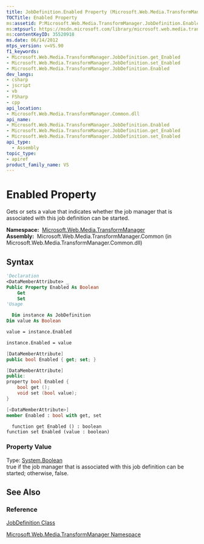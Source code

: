 ```yaml
---
title: JobDefinition.Enabled Property (Microsoft.Web.Media.TransformManager)
TOCTitle: Enabled Property
ms:assetid: P:Microsoft.Web.Media.TransformManager.JobDefinition.Enabled
ms:mtpsurl: https://msdn.microsoft.com/library/microsoft.web.media.transformmanager.jobdefinition.enabled(v=VS.90)
ms:contentKeyID: 35520918
ms.date: 06/14/2012
mtps_version: v=VS.90
f1_keywords:
- Microsoft.Web.Media.TransformManager.JobDefinition.get_Enabled
- Microsoft.Web.Media.TransformManager.JobDefinition.set_Enabled
- Microsoft.Web.Media.TransformManager.JobDefinition.Enabled
dev_langs:
- csharp
- jscript
- vb
- FSharp
- cpp
api_location:
- Microsoft.Web.Media.TransformManager.Common.dll
api_name:
- Microsoft.Web.Media.TransformManager.JobDefinition.Enabled
- Microsoft.Web.Media.TransformManager.JobDefinition.get_Enabled
- Microsoft.Web.Media.TransformManager.JobDefinition.set_Enabled
api_type:
  - Assembly
topic_type:
- apiref
product_family_name: VS
---
```


# Enabled Property

Gets or sets a value that indicates whether the job manager that is associated with this job definition can be started.

**Namespace:**  [Microsoft.Web.Media.TransformManager](microsoft-web-media-transformmanager-namespace.md)  
**Assembly:**  Microsoft.Web.Media.TransformManager.Common (in Microsoft.Web.Media.TransformManager.Common.dll)

## Syntax

```vb
'Declaration
<DataMemberAttribute> _
Public Property Enabled As Boolean
    Get
    Set
'Usage

  Dim instance As JobDefinition
Dim value As Boolean

value = instance.Enabled

instance.Enabled = value
```

```csharp
[DataMemberAttribute]
public bool Enabled { get; set; }
```

```cpp
[DataMemberAttribute]
public:
property bool Enabled {
    bool get ();
    void set (bool value);
}
```

``` fsharp
[<DataMemberAttribute>]
member Enabled : bool with get, set
```

```jscript
  function get Enabled () : boolean
function set Enabled (value : boolean)
```

### Property Value

Type: [System.Boolean](https://msdn.microsoft.com/library/a28wyd50)  
true if the job manager that is associated with this job definition can be started; otherwise, false.  

## See Also

### Reference

[JobDefinition Class](jobdefinition-class-microsoft-web-media-transformmanager.md)

[Microsoft.Web.Media.TransformManager Namespace](microsoft-web-media-transformmanager-namespace.md)

